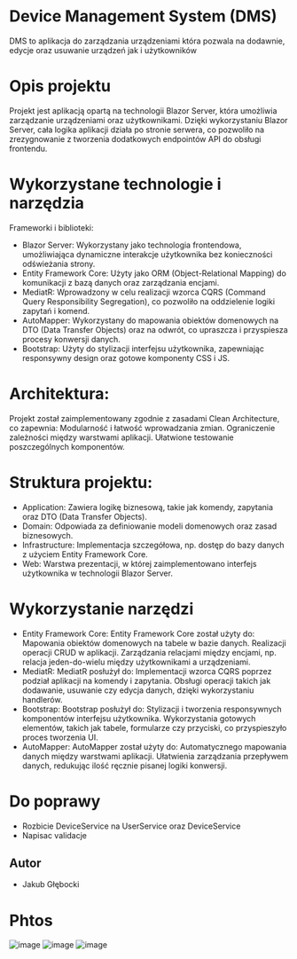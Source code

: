 # Device Management System (DMS)

DMS to aplikacja do zarządzania urządzeniami która pozwala na dodawnie, edycje oraz usuwanie urządzeń jak i użytkowników 
#
# Opis projektu
Projekt jest aplikacją opartą na technologii Blazor Server, która umożliwia zarządzanie urządzeniami oraz użytkownikami. Dzięki wykorzystaniu Blazor Server, cała logika aplikacji działa po stronie serwera, co pozwoliło na zrezygnowanie z tworzenia dodatkowych endpointów API do obsługi frontendu.
# Wykorzystane technologie i narzędzia
Frameworki i biblioteki:
- Blazor Server: Wykorzystany jako technologia frontendowa, umożliwiająca dynamiczne interakcje użytkownika bez konieczności odświeżania strony.
- Entity Framework Core: Użyty jako ORM (Object-Relational Mapping) do komunikacji z bazą danych oraz zarządzania encjami.
- MediatR: Wprowadzony w celu realizacji wzorca CQRS (Command Query Responsibility Segregation), co pozwoliło na oddzielenie logiki zapytań i komend.
- AutoMapper: Wykorzystany do mapowania obiektów domenowych na DTO (Data Transfer Objects) oraz na odwrót, co upraszcza i przyspiesza procesy konwersji danych.
- Bootstrap: Użyty do stylizacji interfejsu użytkownika, zapewniając responsywny design oraz gotowe komponenty CSS i JS.
# Architektura:
Projekt został zaimplementowany zgodnie z zasadami Clean Architecture, co zapewnia:
Modularność i łatwość wprowadzania zmian.
Ograniczenie zależności między warstwami aplikacji.
Ułatwione testowanie poszczególnych komponentów.
# Struktura projektu:
- Application: Zawiera logikę biznesową, takie jak komendy, zapytania oraz DTO (Data Transfer Objects).
- Domain: Odpowiada za definiowanie modeli domenowych oraz zasad biznesowych.
- Infrastructure: Implementacja szczegółowa, np. dostęp do bazy danych z użyciem Entity Framework Core.
- Web: Warstwa prezentacji, w której zaimplementowano interfejs użytkownika w technologii Blazor Server.
# Wykorzystanie narzędzi
- Entity Framework Core:
Entity Framework Core został użyty do:
Mapowania obiektów domenowych na tabele w bazie danych.
Realizacji operacji CRUD w aplikacji.
Zarządzania relacjami między encjami, np. relacja jeden-do-wielu między użytkownikami a urządzeniami.
- MediatR:
MediatR posłużył do:
Implementacji wzorca CQRS poprzez podział aplikacji na komendy i zapytania.
Obsługi operacji takich jak dodawanie, usuwanie czy edycja danych, dzięki wykorzystaniu handlerów.
- Bootstrap:
Bootstrap posłużył do:
Stylizacji i tworzenia responsywnych komponentów interfejsu użytkownika.
Wykorzystania gotowych elementów, takich jak tabele, formularze czy przyciski, co przyspieszyło proces tworzenia UI.
- AutoMapper:
AutoMapper został użyty do:
Automatycznego mapowania danych między warstwami aplikacji.
Ułatwienia zarządzania przepływem danych, redukując ilość ręcznie pisanej logiki konwersji.
# Do poprawy
- Rozbicie DeviceService na UserService oraz DeviceService
- Napisac validacje 
## Autor
- Jakub Głębocki
# Phtos
![image](https://github.com/user-attachments/assets/87a5522b-baed-4592-a17a-a1bfbb4f3235)
![image](https://github.com/user-attachments/assets/1f975e76-db85-475d-b4ab-a53176534533)
![image](https://github.com/user-attachments/assets/3f42a62a-9119-4182-8474-e9224a31f01d)


